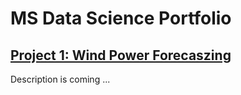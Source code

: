 # MS Data Science Portfolio

## [Project 1: Wind Power Forecaszing](https://github.com/MarcoStallmann/Data-Science/blob/main/wind-power-forecasting-by-mars11833.ipynb)
Description is coming ...

